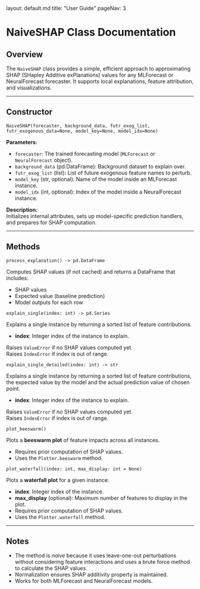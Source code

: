 <frontmatter>
layout: default.md
title: "User Guide"
pageNav: 3
</frontmatter>

# NaiveSHAP Class Documentation

## Overview

The `NaiveSHAP` class provides a simple, efficient approach to approximating SHAP (SHapley Additive exPlanations) values for any MLForecast or NeuralForecast forecaster. It supports local explanations, feature attribution, and visualizations.

---

## Constructor

`NaiveSHAP(forecaster, background_data, futr_exog_list, futr_exogenous_data=None, model_key=None, model_idx=None)`

**Parameters:**

- `forecaster`: The trained forecasting model (`MLForecast` or `NeuralForecast` object).
- `background_data` (pd.DataFrame): Background dataset to explain over.
- `futr_exog_list` (list): List of future exogenous feature names to perturb.
- `model_key` (str, optional): Name of the model inside an MLForecast instance.
- `model_idx` (int, optional): Index of the model inside a NeuralForecast instance.

**Description:**  
Initializes internal attributes, sets up model-specific prediction handlers, and prepares for SHAP computation.

---

## Methods

`process_explanation() -> pd.DataFrame`

Computes SHAP values (if not cached) and returns a DataFrame that includes:

- SHAP values
- Expected value (baseline prediction)
- Model outputs for each row

`explain_single(index: int) -> pd.Series`

Explains a single instance by returning a sorted list of feature contributions.

- **index**: Integer index of the instance to explain.

Raises `ValueError` if no SHAP values computed yet.  
Raises `IndexError` if index is out of range.

`explain_single_detailed(index: int) -> str`

Explains a single instance by returning a sorted list of feature contributions, the expected value by the model and the actual prediction value of chosen point.

- **index**: Integer index of the instance to explain.

Raises `ValueError` if no SHAP values computed yet.  
Raises `IndexError` if index is out of range.

`plot_beeswarm()`

Plots a **beeswarm plot** of feature impacts across all instances.

- Requires prior computation of SHAP values.
- Uses the `Plotter.beeswarm` method.

`plot_waterfall(index: int, max_display: int = None)`

Plots a **waterfall plot** for a given instance:

- **index**: Integer index of the instance.
- **max_display** (optional): Maximum number of features to display in the plot.
- Requires prior computation of SHAP values.
- Uses the `Plotter.waterfall` method.

---

## Notes

- The method is _naive_ because it uses leave-one-out perturbations without considering feature interactions and uses a brute force method to calculate the SHAP values.
- Normalization ensures SHAP additivity property is maintained.
- Works for both MLForecast and NeuralForecast models.
